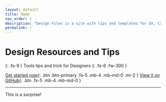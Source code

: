```yaml
---
layout: default
title: Home
nav_order: 1
description: "Design Files is a site with tips and templates for UX, CX & Service Design."
permalink: /
---
```

# Design Resources and Tips
{: .fs-9 }
Tools tips and trick for Designers
{: .fs-6 .fw-300 }

[Get started now](#getting-started){: .btn .btn-primary .fs-5 .mb-4 .mb-md-0 .mr-2 } [View it on GitHub](https://github.com/pmarsceill/just-the-docs){: .btn .fs-5 .mb-4 .mb-md-0 }



---

This is a surprise!

